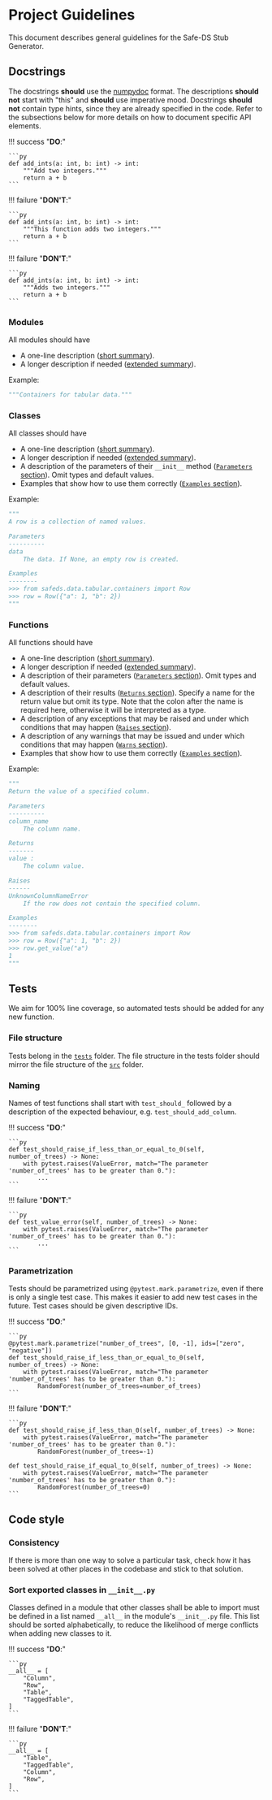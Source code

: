 # Project Guidelines

This document describes general guidelines for the Safe-DS Stub Generator.

## Docstrings

The docstrings **should** use the [numpydoc](https://numpydoc.readthedocs.io/en/latest/format.html) format. The
descriptions **should not** start with "this" and **should** use imperative mood. Docstrings **should not** contain
type hints, since they are already specified in the code. Refer to the subsections below for more details on how to
document specific API elements.

!!! success "**DO**:"

    ```py
    def add_ints(a: int, b: int) -> int:
        """Add two integers."""
        return a + b
    ```

!!! failure "**DON'T**:"

    ```py
    def add_ints(a: int, b: int) -> int:
        """This function adds two integers."""
        return a + b
    ```

!!! failure "**DON'T**:"

    ```py
    def add_ints(a: int, b: int) -> int:
        """Adds two integers."""
        return a + b
    ```

### Modules

All modules should have

* A one-line description ([short summary][short-summary-section]).
* A longer description if needed ([extended summary][extended-summary-section]).

Example:

```py
"""Containers for tabular data."""
```

### Classes

All classes should have

* A one-line description ([short summary][short-summary-section]).
* A longer description if needed ([extended summary][extended-summary-section]).
* A description of the parameters of their `__init__` method ([`Parameters` section][parameters-section]). Omit types
  and default values.
* Examples that show how to use them correctly ([`Examples` section][examples-section]).

Example:

```py
"""
A row is a collection of named values.

Parameters
----------
data
    The data. If None, an empty row is created.

Examples
--------
>>> from safeds.data.tabular.containers import Row
>>> row = Row({"a": 1, "b": 2})
"""
```

### Functions

All functions should have

* A one-line description ([short summary][short-summary-section]).
* A longer description if needed ([extended summary][extended-summary-section]).
* A description of their parameters ([`Parameters` section][parameters-section]). Omit types
  and default values.
* A description of their results ([`Returns` section][returns-section]). Specify a name for the return value but omit
  its type. Note that the colon after the name is required here, otherwise it will be interpreted as a type.
* A description of any exceptions that may be raised and under which conditions that may
  happen ([`Raises` section][raises-section]).
* A description of any warnings that may be issued and under which conditions that may
  happen ([`Warns` section][warns-section]).
* Examples that show how to use them correctly ([`Examples` section][examples-section]).

Example:

```py
"""
Return the value of a specified column.

Parameters
----------
column_name
    The column name.

Returns
-------
value :
    The column value.

Raises
------
UnknownColumnNameError
    If the row does not contain the specified column.

Examples
--------
>>> from safeds.data.tabular.containers import Row
>>> row = Row({"a": 1, "b": 2})
>>> row.get_value("a")
1
"""
```

## Tests

We aim for 100% line coverage, so automated tests should be added for any new function.

### File structure

Tests belong in the [`tests`][tests-folder] folder. The file structure in the tests folder should mirror the file
structure of the [`src`][src-folder] folder.

### Naming

Names of test functions shall start with `test_should_` followed by a description of the expected behaviour,
e.g. `test_should_add_column`.

!!! success "**DO**:"

    ```py
    def test_should_raise_if_less_than_or_equal_to_0(self, number_of_trees) -> None:
        with pytest.raises(ValueError, match="The parameter 'number_of_trees' has to be greater than 0."):
            ...
    ```

!!! failure "**DON'T**:"

    ```py
    def test_value_error(self, number_of_trees) -> None:
        with pytest.raises(ValueError, match="The parameter 'number_of_trees' has to be greater than 0."):
            ...
    ```

### Parametrization

Tests should be parametrized using `@pytest.mark.parametrize`, even if there is only a single test case. This makes it
easier to add new test cases in the future. Test cases should be given descriptive IDs.

!!! success "**DO**:"

    ```py
    @pytest.mark.parametrize("number_of_trees", [0, -1], ids=["zero", "negative"])
    def test_should_raise_if_less_than_or_equal_to_0(self, number_of_trees) -> None:
        with pytest.raises(ValueError, match="The parameter 'number_of_trees' has to be greater than 0."):
            RandomForest(number_of_trees=number_of_trees)
    ```

!!! failure "**DON'T**:"

    ```py
    def test_should_raise_if_less_than_0(self, number_of_trees) -> None:
        with pytest.raises(ValueError, match="The parameter 'number_of_trees' has to be greater than 0."):
            RandomForest(number_of_trees=-1)

    def test_should_raise_if_equal_to_0(self, number_of_trees) -> None:
        with pytest.raises(ValueError, match="The parameter 'number_of_trees' has to be greater than 0."):
            RandomForest(number_of_trees=0)
    ```

## Code style

### Consistency

If there is more than one way to solve a particular task, check how it has been solved at other places in the codebase
and stick to that solution.

### Sort exported classes in `__init__.py`

Classes defined in a module that other classes shall be able to import must be defined in a list named `__all__` in the
module's `__init__.py` file. This list should be sorted alphabetically, to reduce the likelihood of merge conflicts when
adding new classes to it.

!!! success "**DO**:"

    ```py
    __all__ = [
        "Column",
        "Row",
        "Table",
        "TaggedTable",
    ]
    ```

!!! failure "**DON'T**:"

    ```py
    __all__ = [
        "Table",
        "TaggedTable",
        "Column",
        "Row",
    ]
    ```

[src-folder]: https://github.com/Safe-DS/Library/tree/main/src
[tests-folder]: https://github.com/Safe-DS/Library/tree/main/tests
[short-summary-section]: https://numpydoc.readthedocs.io/en/latest/format.html#short-summary
[extended-summary-section]: https://numpydoc.readthedocs.io/en/latest/format.html#extended-summary
[parameters-section]: https://numpydoc.readthedocs.io/en/latest/format.html#parameters
[returns-section]: https://numpydoc.readthedocs.io/en/latest/format.html#returns
[raises-section]: https://numpydoc.readthedocs.io/en/latest/format.html#raises
[warns-section]: https://numpydoc.readthedocs.io/en/latest/format.html#warns
[examples-section]: https://numpydoc.readthedocs.io/en/latest/format.html#examples
